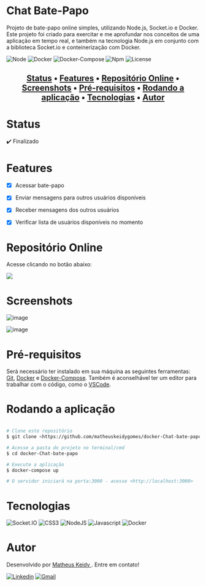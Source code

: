 # Chat Bate-Papo

 Projeto de bate-papo online simples, utilizando Node.js, Socket.io e Docker. Este projeto foi criado para exercitar e me aprofundar nos conceitos de uma aplicação em tempo real, e também na tecnologia Node.js em conjunto com a biblioteca Socket.io e conteinerização com Docker.

![Node](https://img.shields.io/badge/Node-v16.14%20(LTS)-brightgreen)
![Docker](https://img.shields.io/badge/Docker-v20.10.12-informational)
![Docker-Compose](https://img.shields.io/badge/Docker--compose-v1.19.2-blue)
![Npm](https://img.shields.io/badge/Npm-v8.3.1-blue)
![License](https://img.shields.io/badge/License-MIT-red)

<h2 align="center">
 <a href="#Status">Status</a> •
 <a href="#Features">Features</a> •
 <a href="#Repositório-Online">Repositório Online</a> •  
 <a href="#Screenshots">Screenshots</a> • 
 <a href="#Pré-requisitos">Pré-requisitos</a> • 
 <a href="#Rodando-a-aplicação">Rodando a aplicação</a> • 
 <a href="#Tecnologias">Tecnologias</a> • 
 <a href="#Autor">Autor </a>
</h2>

# Status

:heavy_check_mark: Finalizado

# Features

- [x] Acessar bate-papo
- [x] Enviar mensagens para outros usuários disponíveis
- [x] Receber mensagens dos outros usuários
- [x] Verificar lista de usuários disponíveis no momento


# Repositório Online

Acesse clicando no botão abaixo:   
  
<a href="https://bate-papo-wpp.herokuapp.com/"> 
    <img src="https://img.shields.io/badge/Heroku-430098?style=for-the-badge&logo=heroku&logoColor=white"/> 
</a>

# Screenshots

![image](https://user-images.githubusercontent.com/74063350/147145299-ccd44e2c-11f9-4765-a470-d1c4fcf95866.png)  
  
![image](https://user-images.githubusercontent.com/74063350/147145435-6d79df64-9133-402e-9ef2-46b5b3781057.png)


# Pré-requisitos

Será necessário ter instalado em sua máquina as seguintes ferramentas:
[Git](https://git-scm.com), [Docker](https://docs.docker.com/engine/install/) e [Docker-Compose](https://docs.docker.com/compose/install/). Também é aconselhável ter um editor para trabalhar com o código, como o [VSCode](https://code.visualstudio.com/).


# Rodando a aplicação

```bash

# Clone este repositório
$ git clone <https://github.com/matheuskeidygomes/docker-Chat-bate-papo.git>

# Acesse a pasta do projeto no terminal/cmd
$ cd docker-Chat-bate-papo

# Execute a aplicação
$ docker-compose up 

# O servidor iniciará na porta:3000 - acesse <http://localhost:3000>

```

# Tecnologias 

![Socket.IO](https://img.shields.io/badge/Socket.io-010101?&style=for-the-badge&logo=Socket.io&logoColor=white)
![CSS3](https://img.shields.io/badge/CSS3-1572B6?style=for-the-badge&logo=css3&logoColor=white)
![NodeJS](https://img.shields.io/badge/Node.js-43853D?style=for-the-badge&logo=node.js&logoColor=white)
![Javascript](https://img.shields.io/badge/JavaScript-F7DF1E?style=for-the-badge&logo=javascript&logoColor=black)
![Docker](https://img.shields.io/badge/Docker-2CA5E0?style=for-the-badge&logo=docker&logoColor=white)
  

# Autor

Desenvolvido por <a href="https://github.com/matheuskeidygomes"> Matheus Keidy </a>. Entre em contato!  
  
[![Linkedin](https://img.shields.io/badge/LinkedIn-0077B5?style=for-the-badge&logo=linkedin&logoColor=white)](https://www.linkedin.com/in/matheus-keidy-7b9886190/)
[![Gmail](https://img.shields.io/badge/Gmail-D14836?style=for-the-badge&logo=gmail&logoColor=white)](mailto:matheuskeidygomes@gmail.com)




